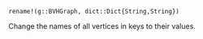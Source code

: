 ```
rename!(g::BVHGraph, dict::Dict{String,String})
```

Change the names of all vertices in keys to their values.
